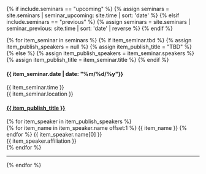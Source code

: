 {% if include.seminars == "upcoming" %}
  {% assign seminars = site.seminars | seminar_upcoming: site.time | sort: 'date' %}
{% elsif include.seminars == "previous" %}
  {% assign seminars = site.seminars | seminar_previous: site.time | sort: 'date' | reverse %}
{% endif %}

<html>
  <section>
    <div class="row">
      {% for item_seminar in seminars %}
        {% if item_seminar.tbd %}
          {% assign item_publish_speakers = null %}
          {% assign item_publish_title = "TBD" %}
        {% else %}
          {% assign item_publish_speakers = item_seminar.speakers %}
          {% assign item_publish_title = item_seminar.title %}
        {% endif %}
        <div class="col-md-3">
          <div class="col-xs-12">
            <h4>
              {{ item_seminar.date | date: "%m/%d/%y"}}
            </h4>
          </div>
          <div class="col-xs-12">
            {{ item_seminar.time }}&nbsp;
          </div>
          <div class="col-xs-12">
            {{ item_seminar.location }}
          </div>
        </div>
        <div class="col-md-9">
          <div class="col-xs-12">
            <h4>            
              <a href="{{ item_seminar.url }}">
                {{ item_publish_title }}
              </a>
            </h4>
          </div>
          {% for item_speaker in item_publish_speakers %}
            <div class="col-xs-12">
              {% for item_name in item_speaker.name offset:1 %}
                {{ item_name }}
              {% endfor %}
              {{ item_speaker.name[0] }}
            </div>
            <div class="col-xs-12">
              {{ item_speaker.affiliation }}
            </div>
          {% endfor %}
        </div>
        <div class="col-md-12">
          <hr />
        </div>
      {% endfor %}
    </div>
  </section>
</html>

